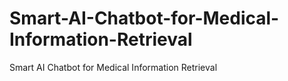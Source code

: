 # Smart-AI-Chatbot-for-Medical-Information-Retrieval
Smart AI Chatbot for Medical Information Retrieval
